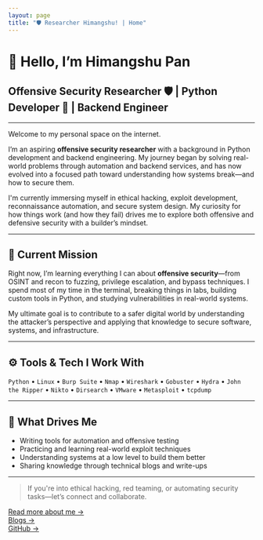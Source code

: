 ```yaml
---
layout: page
title: "🛡️ Researcher Himangshu! | Home"
---
```


# 👋 Hello, I’m Himangshu Pan

## **Offensive Security Researcher** 🛡️ \| **Python Developer** 🐍 \| **Backend Engineer**

---

Welcome to my personal space on the internet.

I’m an aspiring **offensive security researcher** with a background in Python development and backend engineering. My journey began by solving real-world problems through automation and backend services, and has now evolved into a focused path toward understanding how systems break—and how to secure them.

I'm currently immersing myself in ethical hacking, exploit development, reconnaissance automation, and secure system design. My curiosity for how things work (and how they fail) drives me to explore both offensive and defensive security with a builder’s mindset.

---

## 🔭 Current Mission

Right now, I’m learning everything I can about **offensive security**—from OSINT and recon to fuzzing, privilege escalation, and bypass techniques. I spend most of my time in the terminal, breaking things in labs, building custom tools in Python, and studying vulnerabilities in real-world systems.

My ultimate goal is to contribute to a safer digital world by understanding the attacker’s perspective and applying that knowledge to secure software, systems, and infrastructure.

---

## ⚙️ Tools & Tech I Work With

`Python` • `Linux` • `Burp Suite` • `Nmap` • `Wireshark` • `Gobuster` • `Hydra` • `John the Ripper` • `Nikto` • `Dirsearch` • `VMware` • `Metasploit` • `tcpdump`

---

## 🧭 What Drives Me

- Writing tools for automation and offensive testing
- Practicing and learning real-world exploit techniques
- Understanding systems at a low level to build them better
- Sharing knowledge through technical blogs and write-ups

---

> If you're into ethical hacking, red teaming, or automating security tasks—let’s connect and collaborate.

[Read more about me →](/about)  
[Blogs →](/blogs)  
[GitHub →](https://github.com/sheru-pan)
